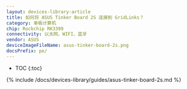 ```yaml
---
layout: devices-library-article
title: 如何将 ASUS Tinker Board 2S 连接到 GridLinks？
category: 单板计算机
chip: Rockchip RK3399
connectivity: 以太网、WIFI、蓝牙
vendor: ASUS
deviceImageFileName: asus-tinker-board-2s.png
docsPrefix: pe/
---
```



* TOC
{:toc}

{% include /docs/devices-library/guides/asus-tinker-board-2s.md %}